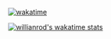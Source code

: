 [![wakatime](https://wakatime.com/badge/user/03ecfa05-b5ab-48ba-86eb-66ae863968d0.svg)](https://wakatime.com/@03ecfa05-b5ab-48ba-86eb-66ae863968d0)

[![willianrod's wakatime stats](https://github-readme-stats.vercel.app/api/wakatime?username=dudedecent)](https://github.com/anuraghazra/github-readme-stats)
